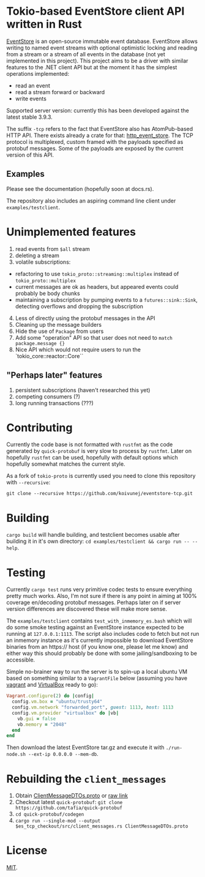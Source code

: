 # Tokio-based EventStore client API written in Rust

[EventStore](https://geteventstore.com/) is an open-source immutable event database.
EventStore allows writing to named event streams with optional optimistic locking and reading from a stream or a stream of all events in the database (not yet implemented in this project).
This project aims to be a driver with similar features to the .NET client API but at the moment it has the simplest operations implemented:

 * read an event
 * read a stream forward or backward
 * write events

Supported server version: currently this has been developed against the latest stable 3.9.3.

The suffix `-tcp` refers to the fact that EventStore also has AtomPub-based HTTP API.
There exists already a crate for that: [http_event_store](https://crates.io/crates/http_event_store).
The TCP protocol is multiplexed, custom framed with the payloads specified as protobuf messages.
Some of the payloads are exposed by the current version of this API.

## Examples

Please see the documentation (hopefully soon at docs.rs).

The repository also includes an aspiring command line client under `examples/testclient`.

# Unimplemented features

 1. read events from `$all` stream
 2. deleting a stream
 3. volatile subscriptions:
   * refactoring to use `tokio_proto::streaming::multiplex` instead of `tokio_proto::multiplex`
   * current messages are ok as headers, but appeared events could probably be body chunks
   * maintaining a subscription by pumping events to a `futures::sink::Sink`, detecting overflows and dropping the subscription
 4. Less of directly using the protobuf messages in the API
 5. Cleaning up the message builders
 6. Hide the use of `Package` from users
 7. Add some "operation" API so that user does not need to `match package.message {}`
 8. Nice API which would not require users to run the `tokio_core::reactor::Core``

## "Perhaps later" features

 1. persistent subscriptions (haven't researched this yet)
 2. competing consumers (?)
 3. long running transactions (???)

# Contributing

Currently the code base is not formatted with `rustfmt` as the code generated by `quick-protobuf` is very slow to process by `rustfmt`.
Later on hopefully `rustfmt` can be used, hopefully with default options which hopefully somewhat matches the current style.

As a fork of `tokio-proto` is currently used you need to clone this repository with `--recursive`:

```
git clone --recursive https://github.com/koivunej/eventstore-tcp.git
```

# Building

`cargo build` will handle building, and testclient becomes usable after building it in it's own directory: `cd examples/testclient && cargo run -- --help`.

# Testing

Currently `cargo test` runs very primitive codec tests to ensure everything pretty much works.
Also, I'm not sure if there is any point in aiming at 100% coverage en/decoding protobuf messages.
Perhaps later on if server version differences are discovered these will make more sense.

The `examples/testclient` contains `test_with_inmemory_es.bash` which will do some smoke testing against an EventStore instance expected to be running at `127.0.0.1:1113`.
The script also includes code to fetch but not run an inmemory instance as it's currently impossible to download EventStore binaries from an https:// host (if you know one, please let me know) and either way this should probably be done with some jailing/sandboxing to be accessible.

Simple no-brainer way to run the server is to spin-up a local ubuntu VM based on something similar to a `VagrantFile` below (assuming you have [vagrant](https://vagrantup.com) and [VirtualBox](https://www.virtualbox.org/wiki/VirtualBox) ready to go):

```rb
Vagrant.configure(2) do |config|
  config.vm.box = "ubuntu/trusty64"
  config.vm.network "forwarded_port", guest: 1113, host: 1113
  config.vm.provider "virtualbox" do |vb|
    vb.gui = false
    vb.memory = "2048"
  end
end
```

Then download the latest EventStore tar.gz and execute it with `./run-node.sh --ext-ip 0.0.0.0 --mem-db`.

# Rebuilding the `client_messages`

 1. Obtain [ClientMessageDTOs.proto](https://github.com/EventStore/EventStore/blob/master/src/Protos/ClientAPI/ClientMessageDtos.proto) or [raw link](https://raw.githubusercontent.com/EventStore/EventStore/master/src/Protos/ClientAPI/ClientMessageDtos.proto)
 2. Checkout latest `quick-protobuf`: `git clone https://github.com/tafia/quick-protobuf`
 3. `cd quick-protobuf/codegen`
 4. `cargo run --single-mod --output $es_tcp_checkout/src/client_messages.rs ClientMessageDTOs.proto`

# License

[MIT](LICENSE).
